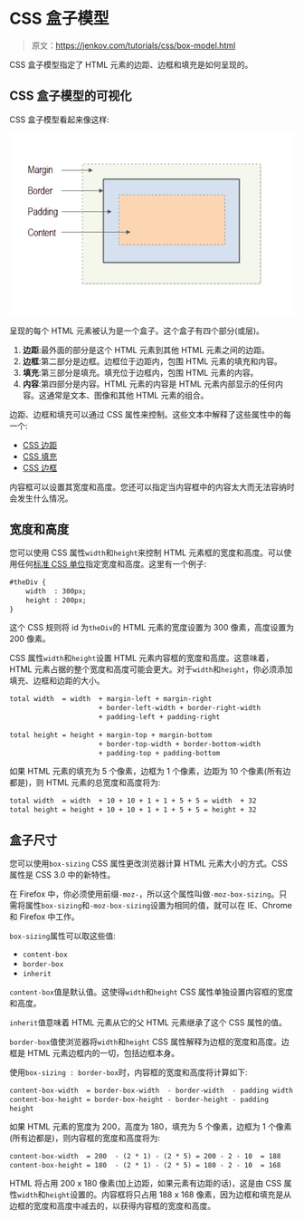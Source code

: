 # CSS 盒子模型

> 原文：<https://jenkov.com/tutorials/css/box-model.html>

CSS 盒子模型指定了 HTML 元素的边距、边框和填充是如何呈现的。

## CSS 盒子模型的可视化

CSS 盒子模型看起来像这样:

![CSS box model](img/ebeb102775270ffe35faa648d207fd4c.png)

呈现的每个 HTML 元素被认为是一个盒子。这个盒子有四个部分(或层)。

1.  **边距**:最外面的部分是这个 HTML 元素到其他 HTML 元素之间的边距。
2.  **边框**:第二部分是边框。边框位于边距内，包围 HTML 元素的填充和内容。
3.  **填充**:第三部分是填充。填充位于边框内，包围 HTML 元素的内容。
4.  **内容**:第四部分是内容。HTML 元素的内容是 HTML 元素内部显示的任何内容。这通常是文本、图像和其他 HTML 元素的组合。

边距、边框和填充可以通过 CSS 属性来控制。这些文本中解释了这些属性中的每一个:

*   [CSS 边距](/css/margin.html)
*   [CSS 填充](/css/padding.html)
*   [CSS 边框](/css/border.html)

内容框可以设置其宽度和高度。您还可以指定当内容框中的内容太大而无法容纳时会发生什么情况。

## 宽度和高度

您可以使用 CSS 属性`width`和`height`来控制 HTML 元素框的宽度和高度。可以使用任何[标准 CSS 单位](units.html)指定宽度和高度。这里有一个例子:

```
#theDiv {
    width  : 300px;
    height : 200px;
}

```

这个 CSS 规则将 id 为`theDiv`的 HTML 元素的宽度设置为 300 像素，高度设置为 200 像素。

CSS 属性`width`和`height`设置 HTML 元素内容框的宽度和高度。这意味着，HTML 元素占据的整个宽度和高度可能会更大。对于`width`和`height`，你必须添加填充、边框和边距的大小。

```
total width  = width  + margin-left + margin-right 
                      + border-left-width + border-right-width 
                      + padding-left + padding-right

total height = height + margin-top + margin-bottom 
                      + border-top-width + border-bottom-width 
                      + padding-top + padding-bottom

```

如果 HTML 元素的填充为 5 个像素，边框为 1 个像素，边距为 10 个像素(所有边都是)，则 HTML 元素的总宽度和高度将为:

```
total width  = width  + 10 + 10 + 1 + 1 + 5 + 5 = width  + 32
total height = height + 10 + 10 + 1 + 1 + 5 + 5 = height + 32

```

## 盒子尺寸

您可以使用`box-sizing` CSS 属性更改浏览器计算 HTML 元素大小的方式。CSS 属性是 CSS 3.0 中的新特性。

在 Firefox 中，你必须使用前缀`-moz-`，所以这个属性叫做`-moz-box-sizing`。只需将属性`box-sizing`和`-moz-box-sizing`设置为相同的值，就可以在 IE、Chrome 和 Firefox 中工作。

`box-sizing`属性可以取这些值:

*   `content-box`
*   `border-box`
*   `inherit`

`content-box`值是默认值。这使得`width`和`height` CSS 属性单独设置内容框的宽度和高度。

`inherit`值意味着 HTML 元素从它的父 HTML 元素继承了这个 CSS 属性的值。

`border-box`值使浏览器将`width`和`height` CSS 属性解释为边框的宽度和高度。边框是 HTML 元素边框内的一切，包括边框本身。

使用`box-sizing : border-box`时，内容框的宽度和高度将计算如下:

```
content-box-width  = border-box-width  - border-width  - padding width
content-box-height = border-box-height - border-height - padding height

```

如果 HTML 元素的宽度为 200，高度为 180，填充为 5 个像素，边框为 1 个像素(所有边都是)，则内容框的宽度和高度将为:

```
content-box-width  = 200  - (2 * 1) - (2 * 5) = 200 - 2 - 10  = 188
content-box-height = 180  - (2 * 1) - (2 * 5) = 180 - 2 - 10  = 168 

```

HTML 将占用 200 x 180 像素(加上边距，如果元素有边距的话)，这是由 CSS 属性`width`和`height`设置的。内容框将只占用 188 x 168 像素，因为边框和填充是从边框的宽度和高度中减去的，以获得内容框的宽度和高度。